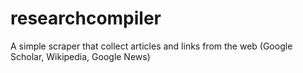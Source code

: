 # researchcompiler
A simple scraper that collect articles and links from the web (Google Scholar, Wikipedia, Google News)
